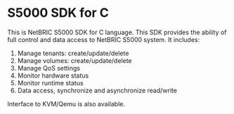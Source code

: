 # S5000 SDK for C
This is NetBRIC S5000 SDK for C language. This SDK provides the ability of full control and data access to NetBRIC S5000 system. It includes:<br>
1. Manage tenants: create/update/delete<br>
2. Manage volumes: create/update/delete<br>
3. Manage QoS settings<br>
4. Monitor hardware status<br>
5. Monitor runtime status<br>
6. Data access, synchronize and asynchronize read/write<br>

Interface to KVM/Qemu is also available.
